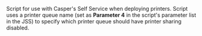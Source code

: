 Script for use with Casper's Self Service when deploying printers. Script uses a printer queue name (set as **Parameter 4** in the script's parameter list in the JSS) to specify which printer queue should have printer sharing disabled.